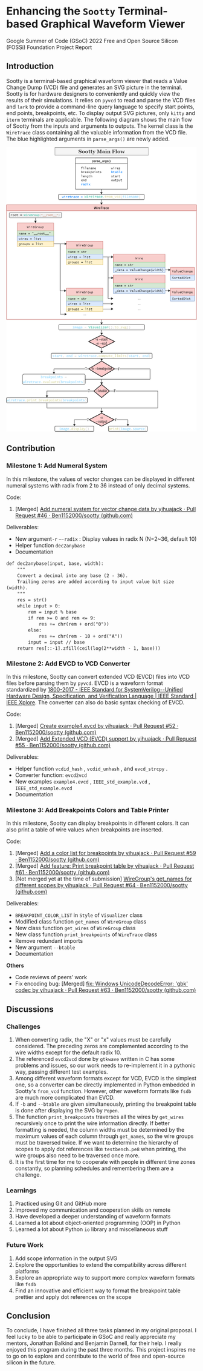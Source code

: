 # Enhancing the `Sootty` Terminal-based Graphical Waveform Viewer

Google Summer of Code (GSoC) 2022 Free and Open Source Silicon (FOSSi) Foundation Project Report

## Introduction

Sootty is a terminal-based graphical waveform viewer that reads a Value Change Dump (VCD) file and generates an SVG picture in the terminal. Sootty is for hardware designers to conveniently and quickly view the results of their simulations. It relies on `pyvcd` to read and parse the VCD files and `lark` to provide a command-line query language to specify start points, end points, breakpoints, etc. To display output SVG pictures, only `kitty` and `iterm` terminals are applicable. The following diagram shows the main flow of Sootty from the inputs and arguments to outputs. The kernel class is the `WireTrace` class containing all the valuable information from the VCD file. The blue highlighted arguments in `parse_args()` are newly added.

![img](sootty-main.drawio.png)

## Contribution

### Milestone 1: **Add Numeral System**

In this milestone, the values of vector changes can be displayed in different numeral systems with radix from 2 to 36 instead of only decimal systems.

Code:

1. [Merged] [Add numeral system for vector change data by yihuajack · Pull Request #46 · Ben1152000/sootty (github.com)](https://github.com/Ben1152000/sootty/pull/46)

Deliverables:

- New argument`-r` `—-radix` : Display values in radix N (N=2~36, default 10)
- Helper function `dec2anybase`
- Documentation

```
def dec2anybase(input, base, width):
    """
    Convert a decimal into any base (2 - 36).
    Trailing zeros are added according to input value bit size (width).
    """
    res = str()
    while input > 0:
        rem = input % base
        if rem >= 0 and rem <= 9:
            res += chr(rem + ord("0"))
        else:
            res += chr(rem - 10 + ord("A"))
        input = input // base
    return res[::-1].zfill(ceil(log(2**width - 1, base)))
```

### Milestone 2: Add EVCD to VCD Converter

In this milestone, Sootty can convert extended VCD (EVCD) files into VCD files before parsing them by `pyvcd`. EVCD is a waveform format standardized by [1800-2017 - IEEE Standard for SystemVerilog--Unified Hardware Design, Specification, and Verification Language | IEEE Standard | IEEE Xplore](https://ieeexplore.ieee.org/document/8299595). The converter can also do basic syntax checking of EVCD.

Code:

1. [Merged] [Create example4.evcd by yihuajack · Pull Request #52 · Ben1152000/sootty (github.com)](https://github.com/Ben1152000/sootty/pull/52)
2. [Merged] [Add Extended VCD (EVCD) support by yihuajack · Pull Request #55 · Ben1152000/sootty (github.com)](https://github.com/Ben1152000/sootty/pull/55)

Deliverables:

- Helper function `vcdid_hash` , `vcdid_unhash` , and `evcd_strcpy` .
- Converter function: `evcd2vcd`
- New examples `example4.evcd` , `IEEE_std_example.vcd` , `IEEE_std_example.evcd`
- Documentation

### Milestone 3: Add Breakpoints Colors and Table Printer

In this milestone, Sootty can display breakpoints in different colors. It can also print a table of wire values when breakpoints are inserted.

Code:

1. [Merged] [Add a color list for breakpoints by yihuajack · Pull Request #59 · Ben1152000/sootty (github.com)](https://github.com/Ben1152000/sootty/pull/59)
2. [Merged] [Add feature: Print breakpoint table by yihuajack · Pull Request #61 · Ben1152000/sootty (github.com)](https://github.com/Ben1152000/sootty/pull/61)
3. [Not merged yet at the time of submission] [WireGroup's get_names for different scopes by yihuajack · Pull Request #64 · Ben1152000/sootty (github.com)](https://github.com/Ben1152000/sootty/pull/64)

Deliverables:

- `BREAKPOINT_COLOR_LIST` in `Style` of `Visualizer` class
- Modified class function `get_names` of `WireGroup` class
- New class function `get_wires` of `WireGroup` class
- New class function `print_breakpoints` of `WireTrace` class
- Remove redundant imports
- New argument `--btable`
- Documentation

**Others**

- Code reviews of peers’ work
- Fix encoding bug: [Merged] [fix: Windows UnicodeDecodeError: 'gbk' codec by yihuajack · Pull Request #63 · Ben1152000/sootty (github.com)](https://github.com/Ben1152000/sootty/pull/63)

## Discussions

### Challenges

1. When converting radix, the "X" or "x" values must be carefully considered. The preceding zeros are complemented according to the wire widths except for the default radix 10.
2. The referenced `evcd2vcd` done by `gtkwave` written in C has some problems and issues, so our work needs to re-implement it in a pythonic way, passing different test examples.
3. Among different waveform formats except for VCD, EVCD is the simplest one, so a converter can be directly implemented in Python embedded in Sootty's `from_vcd` function. However, other waveform formats like `fsdb` are much more complicated than EVCD.
4. If `-b` and `--btable` are given simultaneously, printing the breakpoint table is done after displaying the SVG by `Popen`.
5. The function `print_breakpoints` traverses all the wires by `get_wires` recursively once to print the wire information directly. If better formatting is needed, the column widths must be determined by the maximum values of each column through `get_names`, so the wire groups must be traversed twice. If we want to determine the hierarchy of scopes to apply dot references like `testbench.pe8` when printing, the wire groups also need to be traversed once more.
6. It is the first time for me to cooperate with people in different time zones constantly, so planning schedules and remembering them are a challenge.

### Learnings

1. Practiced using Git and GitHub more
2. Improved my communication and cooperation skills on remote
3. Have developed a deeper understanding of waveform formats
4. Learned a lot about object-oriented programming (OOP) in Python
5. Learned a lot about Python `io` library and miscellaneous stuff

### Future Work 

1. Add scope information in the output SVG
2. Explore the opportunities to extend the compatibility across different platforms
3. Explore an appropriate way to support more complex waveform formats like `fsdb`
4. Find an innovative and efficient way to format the breakpoint table prettier and apply dot references on the scope

## Conclusion

To conclude, I have finished all three tasks planned in my original proposal. I feel lucky to be able to participate in GSoC and really appreciate my mentors, Jonathan Balkind and Benjamin Darnell, for their help. I really enjoyed this program during the past three months. This project inspires me to go on to explore and contribute to the world of free and open-source silicon in the future.
